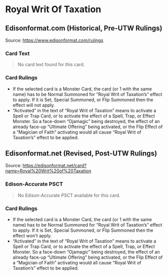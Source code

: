 # Royal Writ Of Taxation

## Edisonformat.com (Historical, Pre-UTW Rulings)

Source: https://www.edisonformat.com/rulings

### Card Text

> No card text found for this card.

### Card Rulings

*   If the selected card is a Monster Card, the card (or 1 with the same name) has to be Normal Summoned for “Royal Writ of Taxation’s” effect to apply. If it is Set, Special Summoned, or Flip Summoned then the effect will not apply.
*   “Activated” in the text of “Royal Writ of Taxation” means to activate a Spell or Trap Card, or to activate the effect of a Spell, Trap, or Effect Monster. So a face-down “Ojamagic” being destroyed, the effect of an already face-up “Ultimate Offering” being activated, or the Flip Effect of a “Magician of Faith” activating would all cause “Royal Writ of Taxation’s” effect to be applied.

## Edisonformat.net (Revised, Post-UTW Rulings)

Source: https://edisonformat.net/card?name=Royal%20Writ%20of%20Taxation

### Edison-Accurate PSCT

> No Edison-Accurate PSCT available for this card.

### Card Rulings

*   If the selected card is a Monster Card, the card (or 1 with the same name) has to be Normal Summoned for “Royal Writ of Taxation’s” effect to apply. If it is Set, Special Summoned, or Flip Summoned then the effect won't apply.
*   “Activated” in the text of “Royal Writ of Taxation” means to activate a Spell or Trap Card, or to activate the effect of a Spell, Trap, or Effect Monster. So a face-down “Ojamagic” being destroyed, the effect of an already face-up “Ultimate Offering” being activated, or the Flip Effect of a “Magician of Faith” activating would all cause “Royal Writ of Taxation’s” effect to be applied.
            